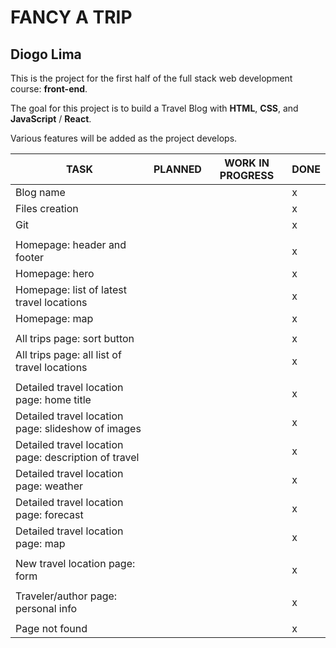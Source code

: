 # FANCY A TRIP
## Diogo Lima

This is the project for the first half of the full stack web development course: **front-end**.

The goal for this project is to build a Travel Blog with **HTML**, **CSS**, and **JavaScript** / **React**.

Various features will be added as the project develops.

|TASK|PLANNED|WORK IN PROGRESS|DONE
|-|-|-|-|
|Blog name| | | x |
|Files creation| | | x |
|Git| | | x |
| |
|Homepage: header and footer| | | x |
|Homepage: hero| | | x |
|Homepage: list of latest travel locations| | | x |
|Homepage: map| | | x |
| |
|All trips page: sort button| | | x |
|All trips page: all list of travel locations| | | x |
| |
|Detailed travel location page: home title| | | x |
|Detailed travel location page: slideshow of images| | | x |
|Detailed travel location page: description of travel| | | x |
|Detailed travel location page: weather| | | x |
|Detailed travel location page: forecast| | | x |
|Detailed travel location page: map| | | x |
| |
|New travel location page: form| | | x |
| |
|Traveler/author page: personal info| | | x |
| |
|Page not found| | | x |
